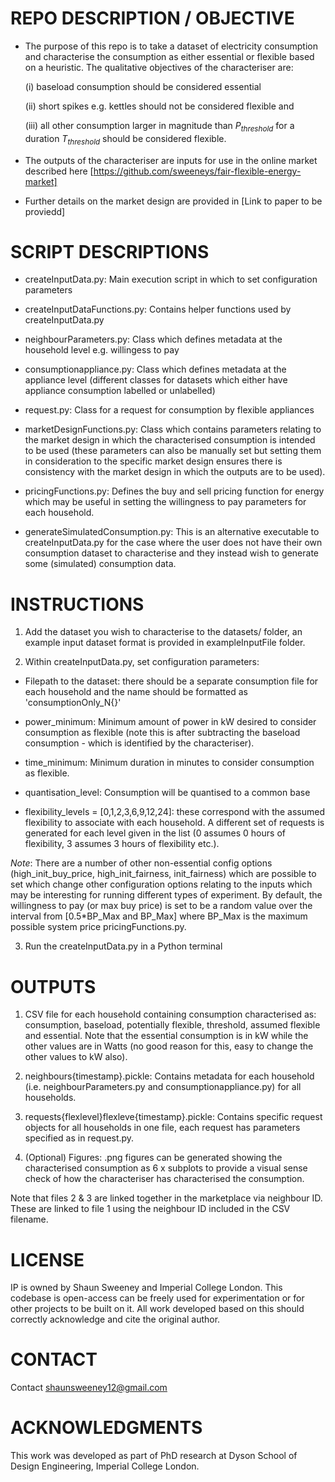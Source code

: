 
# REPO DESCRIPTION / OBJECTIVE 

- The purpose of this repo is to take a dataset of electricity consumption and characterise the consumption as either essential or flexible based on a heuristic. The qualitative objectives of the characteriser are:

    (i) baseload consumption should be considered essential

    (ii) short spikes e.g. kettles should not be considered flexible and

    (iii) all other consumption larger in magnitude than $P_{threshold}$ for a duration $T_{threshold}$ should be considered flexible.

- The outputs of the characteriser are inputs for use in the online market described here [https://github.com/sweeneys/fair-flexible-energy-market]

- Further details on the market design are provided in [Link to paper to be proviedd]

  

# SCRIPT DESCRIPTIONS 

- createInputData.py: Main execution script in which to set configuration parameters

- createInputDataFunctions.py: Contains helper functions used by createInputData.py

- neighbourParameters.py: Class which defines metadata at the household level e.g. willingess to pay

- consumptionappliance.py: Class which defines metadata at the appliance level (different classes for datasets which either have appliance consumption labelled or unlabelled)

- request.py: Class for a request for consumption by flexible appliances

- marketDesignFunctions.py: Class which contains parameters relating to the market design in which the characterised consumption is intended to be used (these parameters can also be manually set but setting them in consideration to the specific market design ensures there is consistency with the market design in which the outputs are to be used).

- pricingFunctions.py: Defines the buy and sell pricing function for energy which may be useful in setting the willingness to pay parameters for each household.

- generateSimulatedConsumption.py: This is an alternative executable to createInputData.py for the case where the user does not have their own consumption dataset to characterise and they instead wish to generate some (simulated) consumption data.  
  
  

# INSTRUCTIONS 

1. Add the dataset you wish to characterise to the datasets/ folder, an example input dataset format is provided in exampleInputFile folder.

  
2. Within createInputData.py, set configuration parameters:

- Filepath to the dataset: there should be a separate consumption file for each household and the name should be formatted as 'consumptionOnly_N{}'

- power_minimum: Minimum amount of power in kW desired to consider consumption as flexible (note this is after subtracting the baseload consumption - which is identified by the characteriser).

- time_minimum: Minimum duration in minutes to consider consumption as flexible.

- quantisation_level: Consumption will be quantised to a common base

- flexibility_levels = [0,1,2,3,6,9,12,24]: these correspond with the assumed flexibility to associate with each household. A different set of requests is generated for each level given in the list (0 assumes 0 hours of flexibility, 3 assumes 3 hours of flexibility etc.).



*Note*: There are a number of other non-essential config options (high_init_buy_price, high_init_fairness, init_fairness) which are possible to set which change other configuration options relating to the inputs which may be interesting for running different types of experiment. By default, the willingness to pay (or max buy price) is set to be a random value over the interval from [0.5*BP_Max and BP_Max] where BP_Max is the maximum possible system price pricingFunctions.py.


3. Run the createInputData.py in a Python terminal
  
  

# OUTPUTS 

1. CSV file for each household containing consumption characterised as: consumption, baseload, potentially flexible, threshold, assumed flexible and essential. Note that the essential consumption is in kW while the other values are in Watts (no good reason for this, easy to change the other values to kW also).

2. neighbours{timestamp}.pickle: Contains metadata for each household (i.e. neighbourParameters.py and consumptionappliance.py) for all households.

3. requests{flexlevel}flexleve{timestamp}.pickle: Contains specific request objects for all households in one file, each request has parameters specified as in request.py.

4. (Optional) Figures: .png figures can be generated showing the characterised consumption as 6 x subplots to provide a visual sense check of how the characteriser has characterised the consumption.


Note that files 2 & 3 are linked together in the marketplace via neighbour ID. These are linked to file 1 using the neighbour ID included in the CSV filename.


# LICENSE
IP is owned by Shaun Sweeney and Imperial College London. This codebase is open-access can be freely used for experimentation or for other projects to be built on it. All work developed based on this should correctly acknowledge and cite the original author. 


# CONTACT
Contact shaunsweeney12@gmail.com


# ACKNOWLEDGMENTS
This work was developed as part of PhD research at Dyson School of Design Engineering, Imperial College London. 



 
